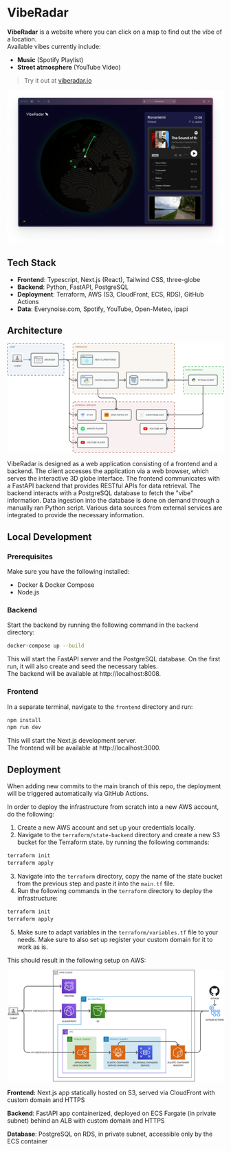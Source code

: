 # VibeRadar

**VibeRadar** is a website where you can click on a map to find out the vibe of a location.<br>
Available vibes currently include:
- **Music** (Spotify Playlist)
- **Street atmosphere** (YouTube Video)

> Try it out at [viberadar.io](https://viberadar.io/)

![VibeRadar](./docs/screenshot.png)

## Tech Stack

- **Frontend**: Typescript, Next.js (React), Tailwind CSS, three-globe
- **Backend**: Python, FastAPI, PostgreSQL
- **Deployment**: Terraform, AWS (S3, CloudFront, ECS, RDS), GitHub Actions
- **Data**: Everynoise.com, Spotify, YouTube, Open-Meteo, ipapi

## Architecture

![Architecture Diagran](./docs/architecture-diagram.svg)

VibeRadar is designed as a web application consisting of a frontend and a backend.
The client accesses the application via a web browser, which serves the interactive 3D globe interface.
The frontend communicates with a FastAPI backend that provides RESTful APIs for data retrieval.
The backend interacts with a PostgreSQL database to fetch the "vibe" information.
Data ingestion into the database is done on demand through a manually ran Python script.
Various data sources from external services are integrated to provide the necessary information.

## Local Development

### Prerequisites

Make sure you have the following installed:

- Docker & Docker Compose
- Node.js

### Backend

Start the backend by running the following command in the `backend` directory:

```bash
docker-compose up --build
```

This will start the FastAPI server and the PostgreSQL database. On the first run, it will also create and seed the necessary tables.<br>
The backend will be available at http://localhost:8008.

### Frontend

In a separate terminal, navigate to the `frontend` directory and run:

```bash
npm install
npm run dev
```
This will start the Next.js development server.<br>
The frontend will be available at http://localhost:3000.

## Deployment

When adding new commits to the main branch of this repo, the deployment will be triggered automatically via GitHub Actions.

In order to deploy the infrastructure from scratch into a new AWS account, do the following:

1. Create a new AWS account and set up your credentials locally.
2. Navigate to the `terraform/state-backend` directory and create a new S3 bucket for the Terraform state. by running the following commands:
```bash
terraform init
terraform apply
```
3. Navigate into the `terraform` directory, copy the name of the state bucket from the previous step and paste it into the `main.tf` file.
4. Run the following commands in the `terraform` directory to deploy the infrastructure:
```bash
terraform init
terraform apply
```
5. Make sure to adapt variables in the `terraform/variables.tf` file to your needs. Make sure to also set up register your custom domain for it to work as is.

This should result in the following setup on AWS:

![VibeRadar AWS Architecture](./docs/aws-architecture-diagram.svg)

**Frontend:** Next.js app statically hosted on S3, served via CloudFront with custom domain and HTTPS

**Backend**: FastAPI app containerized, deployed on ECS Fargate (in private subnet) behind an ALB with custom domain and HTTPS

**Database**: PostgreSQL on RDS, in private subnet, accessible only by the ECS container
